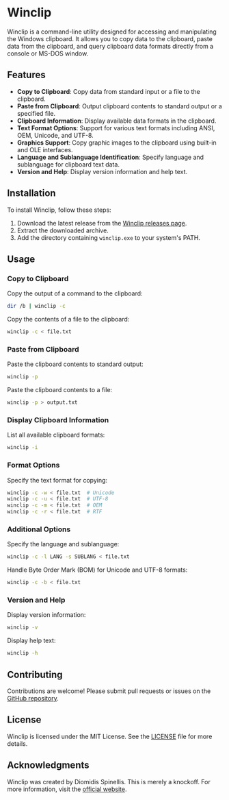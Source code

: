 # Winclip

Winclip is a command-line utility designed for accessing and manipulating the Windows clipboard. It allows you to copy data to the clipboard, paste data from the clipboard, and query clipboard data formats directly from a console or MS-DOS window.

## Features

- **Copy to Clipboard**: Copy data from standard input or a file to the clipboard.
- **Paste from Clipboard**: Output clipboard contents to standard output or a specified file.
- **Clipboard Information**: Display available data formats in the clipboard.
- **Text Format Options**: Support for various text formats including ANSI, OEM, Unicode, and UTF-8.
- **Graphics Support**: Copy graphic images to the clipboard using built-in and OLE interfaces.
- **Language and Sublanguage Identification**: Specify language and sublanguage for clipboard text data.
- **Version and Help**: Display version information and help text.

## Installation

To install Winclip, follow these steps:

1. Download the latest release from the [Winclip releases page](https://www.spinellis.gr/sw/outwit/winclip.html).
2. Extract the downloaded archive.
3. Add the directory containing `winclip.exe` to your system's PATH.

## Usage

### Copy to Clipboard

Copy the output of a command to the clipboard:
```sh
dir /b | winclip -c
```

Copy the contents of a file to the clipboard:
```sh
winclip -c < file.txt
```

### Paste from Clipboard

Paste the clipboard contents to standard output:
```sh
winclip -p
```

Paste the clipboard contents to a file:
```sh
winclip -p > output.txt
```

### Display Clipboard Information

List all available clipboard formats:
```sh
winclip -i
```

### Format Options

Specify the text format for copying:
```sh
winclip -c -w < file.txt  # Unicode
winclip -c -u < file.txt  # UTF-8
winclip -c -m < file.txt  # OEM
winclip -c -r < file.txt  # RTF
```

### Additional Options

Specify the language and sublanguage:
```sh
winclip -c -l LANG -s SUBLANG < file.txt
```

Handle Byte Order Mark (BOM) for Unicode and UTF-8 formats:
```sh
winclip -c -b < file.txt
```

### Version and Help

Display version information:
```sh
winclip -v
```

Display help text:
```sh
winclip -h
```

## Contributing

Contributions are welcome! Please submit pull requests or issues on the [GitHub repository](https://github.com/yourusername/winclip).

## License

Winclip is licensed under the MIT License. See the [LICENSE](LICENSE) file for more details.

## Acknowledgments

Winclip was created by Diomidis Spinellis.  This is merely a knockoff.  For more information, visit the [official website](https://www.spinellis.gr/sw/outwit/winclip.html).
